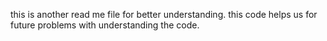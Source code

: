 this is another read me file for better understanding.
this code helps us for future problems with understanding the code.
